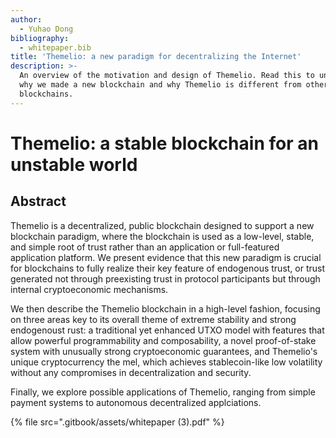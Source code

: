 ```yaml
---
author:
  - Yuhao Dong
bibliography:
  - whitepaper.bib
title: 'Themelio: a new paradigm for decentralizing the Internet'
description: >-
  An overview of the motivation and design of Themelio. Read this to understand
  why we made a new blockchain and why Themelio is different from other
  blockchains.
---
```


# Themelio: a stable blockchain for an unstable world

## Abstract

Themelio is a decentralized, public blockchain designed to support a new blockchain paradigm, where the blockchain is used as a low-level, stable, and simple root of trust rather than an application or full-featured application platform. We present evidence that this new paradigm is crucial for blockchains to fully realize their key feature of endogenous trust, or trust generated not through preexisting trust in protocol participants but through internal cryptoeconomic mechanisms. 

We then describe the Themelio blockchain in a high-level fashion, focusing on three areas key to its overall theme of extreme stability and strong endogenoust rust: a traditional yet enhanced UTXO model with features that allow powerful programmability and composability, a novel proof-of-stake system with unusually strong cryptoeconomic guarantees, and Themelio's unique cryptocurrency the mel, which achieves stablecoin-like low volatility without any compromises in decentralization and security.

Finally, we explore possible applications of Themelio, ranging from simple payment systems to autonomous decentralized applciations.

{% file src=".gitbook/assets/whitepaper \(3\).pdf" %}




